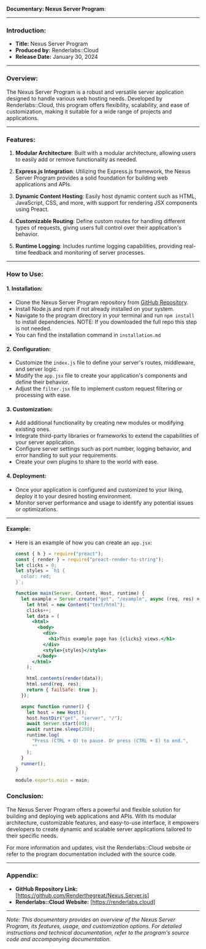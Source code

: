 **Documentary: Nexus Server Program**:

---

### Introduction:

- **Title:** Nexus Server Program
- **Produced by:** Renderlabs::Cloud  
- **Release Date:** January 30, 2024

---

### Overview:

The Nexus Server Program is a robust and versatile server application designed to handle various web hosting needs. Developed by Renderlabs::Cloud, this program offers flexibility, scalability, and ease of customization, making it suitable for a wide range of projects and applications.

---

### Features:

1. **Modular Architecture**: Built with a modular architecture, allowing users to easily add or remove functionality as needed.

2. **Express.js Integration**: Utilizing the Express.js framework, the Nexus Server Program provides a solid foundation for building web applications and APIs.

3. **Dynamic Content Hosting**: Easily host dynamic content such as HTML, JavaScript, CSS, and more, with support for rendering JSX components using Preact.

4. **Customizable Routing**: Define custom routes for handling different types of requests, giving users full control over their application's behavior.

5. **Runtime Logging**: Includes runtime logging capabilities, providing real-time feedback and monitoring of server processes.

---

### How to Use:

#### 1. Installation:

- Clone the Nexus Server Program repository from [GitHub Repository](https://github.com/Renderthegreat/Nexus.Server.js).
- Install Node.js and npm if not already installed on your system.
- Navigate to the program directory in your terminal and run `npm install` to install dependencies. NOTE: If you downloaded the full repo this step is not needed.
- You can find the installation command in `installation.md`

#### 2. Configuration:

- Customize the `index.js` file to define your server's routes, middleware, and server logic.
- Modify the `app.jsx` file to create your application's components and define their behavior.
- Adjust the `filter.jsx` file to implement custom request filtering or processing with ease.

#### 3. Customization:

- Add additional functionality by creating new modules or modifying existing ones.
- Integrate third-party libraries or frameworks to extend the capabilities of your server application.
- Configure server settings such as port number, logging behavior, and error handling to suit your requirements.
- Create your own plugins to share to the world with ease.

#### 4. Deployment:

- Once your application is configured and customized to your liking, deploy it to your desired hosting environment.
- Monitor server performance and usage to identify any potential issues or optimizations.

---

#### Example:

- Here is an example of how you can create an `app.jsx`:
  ```jsx
  const { h } = require("preact");
  const { render } = require("preact-render-to-string");
  let clicks = 0;
  let styles = `h1 {
    color: red;
  }`;

  function main(Server, Content, Host, runtime) {
    let example = Server.create("get", "/example", async (req, res) => {
      let html = new Content("text/html");
      clicks++;
      let data = (
        <html>
          <body>
            <div>
              <h1>This example page has {clicks} views.</h1>
            </div>
            <style>{styles}</style>
          </body>
        </html>
      );

      html.contents(render(data));
      html.send(req, res);
      return { failSafe: true };
    });

    async function runner() {
      let host = new Host();
      host.hostDir("get", "server", "/");
      await Server.start(80);
      await runtime.sleep(250);
      runtime.log(
        "Press (CTRL + Q) to pause. Or press (CTRL + E) to end.",
        ""
      );
    }
    runner();
  }

  module.exports.main = main;
  ```

### Conclusion:

The Nexus Server Program offers a powerful and flexible solution for building and deploying web applications and APIs. With its modular architecture, customizable features, and easy-to-use interface, it empowers developers to create dynamic and scalable server applications tailored to their specific needs.

For more information and updates, visit the Renderlabs::Cloud website or refer to the program documentation included with the source code.

---


### Appendix:

- **GitHub Repository Link:** [https://github.com/Renderthegreat/Nexus.Server.js]
- **Renderlabs::Cloud Website:** [https://renderlabs.cloud]

---

*Note: This documentary provides an overview of the Nexus Server Program, its features, usage, and customization options. For detailed instructions and technical documentation, refer to the program's source code and accompanying documentation.*